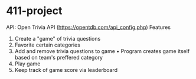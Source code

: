 # 411-project

API: Open Trivia API (https://opentdb.com/api_config.php)
Features
1. Create a "game" of trivia questions
2. Favorite certain categories
3. Add and remove trivia questions to game
   •  Program creates game itself based on team's preffered category
4. Play game
5. Keep track of game score via leaderboard
